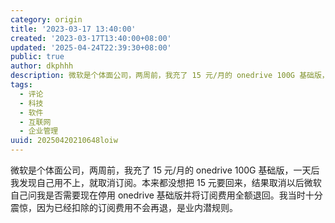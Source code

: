 ```yaml
---
category: origin
title: '2023-03-17 13:40:00'
created: '2023-03-17T13:40:00+08:00'
updated: '2025-04-24T22:39:30+08:00'
public: true
author: dkphhh
description: 微软是个体面公司，两周前，我充了 15 元/月的 onedrive 100G 基础版，一天后我发现自己用不上……
tags:
  - 评论
  - 科技
  - 软件
  - 互联网
  - 企业管理
uuid: 20250420210648loiw
---
```


微软是个体面公司，两周前，我充了 15 元/月的 onedrive 100G 基础版，一天后我发现自己用不上，就取消订阅。本来都没想把 15 元要回来，结果取消以后微软自己问我是否需要现在停用 onedrive 基础版并将订阅费用全额退回。我当时十分震惊，因为已经扣除的订阅费用不会再退，是业内潜规则。
